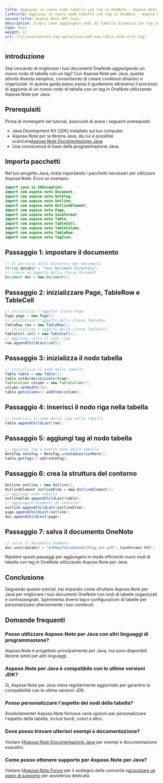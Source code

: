 ```yaml
---
title: Aggiungi un nuovo nodo tabella con tag in OneNote - Aspose.Note
linktitle: Aggiungi un nuovo nodo tabella con tag in OneNote - Aspose.Note
second_title: Aspose.Note API Java
description: Scopri come aggiungere nodi di tabella dinamica con tag in OneNote utilizzando Aspose.Note per Java. Migliora l'organizzazione dei tuoi documenti senza sforzo.
type: docs
weight: 11
url: /it/java/onenote-tag-operations/add-new-table-node-with-tag/
---
```

## introduzione
Stai cercando di migliorare i tuoi documenti OneNote aggiungendo un nuovo nodo di tabella con un tag? Con Aspose.Note per Java, questa attività diventa semplice, consentendo di creare contenuti dinamici e organizzati. In questa guida passo passo ti guideremo attraverso il processo di aggiunta di un nuovo nodo di tabella con un tag in OneNote utilizzando Aspose.Note per Java.
## Prerequisiti
Prima di immergerti nel tutorial, assicurati di avere i seguenti prerequisiti:
- Java Development Kit (JDK) installato sul tuo computer.
-  Aspose.Note per la libreria Java, da cui è possibile scaricare[Aspose.Note Documentazione Java](https://reference.aspose.com/note/java/).
- Una conoscenza di base della programmazione Java.
## Importa pacchetti
Nel tuo progetto Java, inizia importando i pacchetti necessari per utilizzare Aspose.Note. Ecco un esempio:
```java
import java.io.IOException;
import com.aspose.note.Document;
import com.aspose.note.NoteTag;
import com.aspose.note.Outline;
import com.aspose.note.OutlineElement;
import com.aspose.note.Page;
import com.aspose.note.SaveFormat;
import com.aspose.note.Table;
import com.aspose.note.TableCell;
import com.aspose.note.TableColumn;
import com.aspose.note.TableRow;
import com.aspose.note.TagIcon;
```
## Passaggio 1: impostare il documento
```java
// Il percorso della directory dei documenti.
String dataDir = "Your Document Directory";
// creare un oggetto della classe Document
Document doc = new Document();
```
## Passaggio 2: inizializzare Page, TableRow e TableCell
```java
// inizializza l'oggetto classe Page
Page page = new Page();
// inizializza l'oggetto della classe TableRow
TableRow row = new TableRow();
// inizializza l'oggetto della classe TableCell
TableCell cell = new TableCell();
// aggiungi cella al nodo riga
row.appendChildLast(cell);
```
## Passaggio 3: inizializza il nodo tabella
```java
// inizializza il nodo della tabella
Table table = new Table();
table.setBordersVisible(true);
TableColumn column = new TableColumn();
column.setWidth(70);
table.getColumns().addItem(column);
```
## Passaggio 4: inserisci il nodo riga nella tabella
```java
// inserisci il nodo della riga nella tabella
table.appendChildLast(row);
```
## Passaggio 5: aggiungi tag al nodo tabella
```java
// aggiungi tag a questo nodo della tabella
NoteTag noteTag = NoteTag.createQuestionMark();
table.getTags().add(noteTag);
```
## Passaggio 6: crea la struttura del contorno
```java
Outline outline = new Outline();
OutlineElement outlineElem = new OutlineElement();
// aggiungi nodo tabella
outlineElem.appendChildLast(table);
// aggiungere elementi di contorno
outline.appendChildLast(outlineElem);
page.appendChildLast(outline);
doc.appendChildLast(page);
```
## Passaggio 7: salva il documento OneNote
```java
// salva il documento OneNote
doc.save(dataDir + "AddNewTableNodeWithTag_out.pdf", SaveFormat.Pdf);
```
Ripetere questi passaggi per aggiungere in modo efficiente nuovi nodi di tabella con tag in OneNote utilizzando Aspose.Note per Java.
## Conclusione
Seguendo questo tutorial, hai imparato come sfruttare Aspose.Note per Java per migliorare i tuoi documenti OneNote con nodi di tabelle organizzati e contrassegnati. Sperimenta diversi tag e configurazioni di tabelle per personalizzare ulteriormente i tuoi contenuti.
## Domande frequenti
### Posso utilizzare Aspose.Note per Java con altri linguaggi di programmazione?
Aspose.Note è progettato principalmente per Java, ma sono disponibili librerie simili per altri linguaggi.
### Aspose.Note per Java è compatibile con le ultime versioni JDK?
Sì, Aspose.Note per Java viene regolarmente aggiornato per garantire la compatibilità con le ultime versioni JDK.
### Posso personalizzare l'aspetto dei nodi della tabella?
Assolutamente! Aspose.Note fornisce varie opzioni per personalizzare l'aspetto della tabella, inclusi bordi, colori e altro.
### Dove posso trovare ulteriori esempi e documentazione?
 Visitare il[Aspose.Note Documentazione Java](https://reference.aspose.com/note/java/) per esempi e documentazione esaustivi.
### Come posso ottenere supporto per Aspose.Note per Java?
 Visitare il[Aspose.Note Forum](https://forum.aspose.com/c/note/28) per il sostegno della comunità o[acquistare un piano di supporto](https://purchase.aspose.com/buy) per assistenza dedicata.